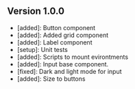 ## Version 1.0.0

-   [added]: Button component
-   [added]: Added grid component
-   [added]: Label component
-   [setup]: Unit tests
-   [added]: Scripts to mount evirontments
-   [added]: Input base component.
-   [fixed]: Dark and light mode for input
-   [added]: Size to buttons
